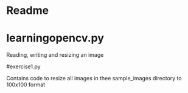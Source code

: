 # Readme 

# learningopencv.py

Reading, writing and resizing an image 

#exercise1.py

Contains code to resize all images in thee sample_images directory to 100x100 format